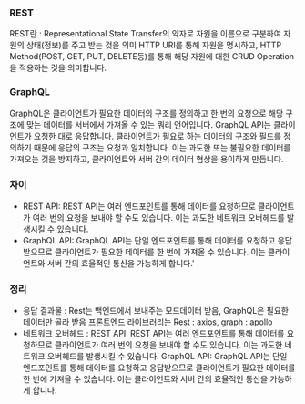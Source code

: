 ### REST
REST란 : Representational State Transfer의 약자로 자원을 이름으로 구분하여 자원의 상태(정보)를 주고 받는 것을 의미
HTTP URI를 통해 자원을 명시하고, HTTP Method(POST, GET, PUT, DELETE등)를 통해 해당 자원에 대한 CRUD Operation을 적용하는 것을 의미합니다.

### GraphQL
 GraphQL은 클라이언트가 필요한 데이터의 구조를 정의하고 한 번의 요청으로 해당 구조에 맞는 데이터를 서버에서 가져올 수 있는 쿼리 언어입니다.
 GraphQL API는 클라이언트가 요청한 대로 응답합니다. 클라이언트가 필요로 하는 데이터의 구조와 필드를 정의하기 때문에 응답의 구조는 요청과 일치합니다. 
 이는 과도한 또는 불필요한 데이터를 가져오는 것을 방지하고, 클라이언트와 서버 간의 데이터 협상을 용이하게 만듭니다.
 
 ### 차이
- REST API: REST API는 여러 엔드포인트를 통해 데이터를 요청하므로 클라이언트가 여러 번의 요청을 보내야 할 수도 있습니다. 이는 과도한 네트워크 오버헤드를 발생시킬 수 있습니다.
- GraphQL API: GraphQL API는 단일 엔드포인트를 통해 데이터를 요청하고 응답받으므로 클라이언트가 필요한 데이터를 한 번에 가져올 수 있습니다. 이는 클라이언트와 서버 간의 효율적인 통신을 가능하게 합니다.'


### 정리
- 응답 결과물 : Rest는 백엔드에서 보내주는 모드데이터 받음, GraphQL은 필요한 데이터만 골라 받음 프론트엔드 라이브러리는 Rest : axios, graph : apollo
- 네트워크 오버헤드 : REST API: REST API는 여러 엔드포인트를 통해 데이터를 요청하므로 클라이언트가 여러 번의 요청을 보내야 할 수도 있습니다. 이는 과도한 네트워크 오버헤드를 발생시킬 수 있습니다.
GraphQL API: GraphQL API는 단일 엔드포인트를 통해 데이터를 요청하고 응답받으므로 클라이언트가 필요한 데이터를 한 번에 가져올 수 있습니다. 이는 클라이언트와 서버 간의 효율적인 통신을 가능하게 합니다.
